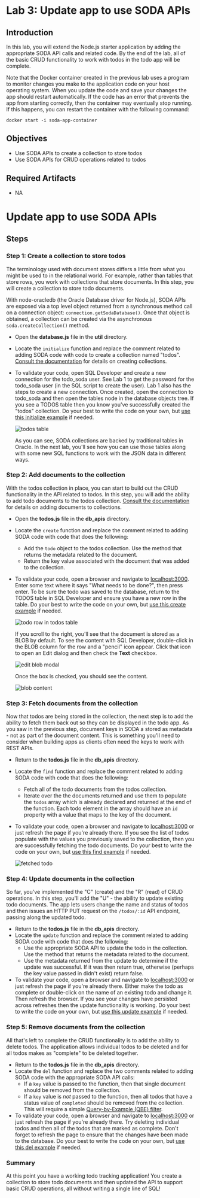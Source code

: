 # Lab 3: Update app to use SODA APIs

## Introduction

In this lab, you will extend the Node.js starter application by adding the appropriate SODA API calls and related code. By the end of the lab, all of the basic CRUD functionality to work with todos in the todo app will be complete.

Note that the Docker container created in the previous lab uses a program to monitor changes you make to the application code on your host operating system. When you update the code and save your changes the app should restart automatically. If the code has an error that prevents the app from starting correctly, then the container may eventually stop running. If this happens, you can restart the container with the following command:

```
docker start -i soda-app-container
```

## Objectives

- Use SODA APIs to create a collection to store todos
- Use SODA APIs for CRUD operations related to todos

## Required Artifacts

- NA

# Update app to use SODA APIs

## Steps

### Step 1: Create a collection to store todos

The terminology used with document stores differs a little from what you might be used to in the relational world. For example, rather than tables that store rows, you work with collections that store documents. In this step, you will create a collection to store todo documents.

With node-oracledb (the Oracle Database driver for Node.js), SODA APIs are exposed via a top level object returned from a synchronous method call on a connection object: `connection.getSodaDatabase()`. Once that object is obtained, a collection can be created via the asynchronous `soda.createCollection()` method.

- Open the **database.js** file in the **util** directory.
- Locate the `initialize` function and replace the comment related to adding SODA code with code to create a collection named "todos". [Consult the documentation](https://oracle.github.io/node-oracledb/doc/api.html#-262-creating-soda-collections) for details on creating collections. 
- To validate your code, open SQL Developer and create a new connection for the todo_soda user. See Lab 1 to get the password for the todo_soda user (in the SQL script to create the user). Lab 1 also has the steps to create a new connection. Once created, open the connection to todo_soda and then open the tables node in the database objects tree. If you see a TODOS table then you know you've successfully created the "todos" collection. Do your best to write the code on your own, but [use this initialize example](solutions/initialize.js) if needed.

  ![todos table](images/2/todos-table.png)

  As you can see, SODA collections are backed by traditional tables in Oracle. In the next lab, you'll see how you can use those tables along with some new SQL functions to work with the JSON data in different ways.

### Step 2: Add documents to the collection

With the todos collection in place, you can start to build out the CRUD functionality in the API related to todos. In this step, you will add the ability to add todo documents to the todos collection. [Consult the documentation](https://oracle.github.io/node-oracledb/doc/api.html#-263-creating-and-accessing-soda-documents) for details on adding documents to collections.

- Open the **todos.js** file in the **db_apis** directory.
- Locate the `create` function and replace the comment related to adding SODA code with code that does the following:
  - Add the `todo` object to the todos collection. Use the method that returns the metadata related to the document.
  - Return the key value associated with the document that was added to the collection.
- To validate your code, open a browser and navigate to [localhost:3000](http://localhost:3000). Enter some text where it says "What needs to be done?", then press enter. To be sure the todo was saved to the database, return to the TODOS table in SQL Developer and ensure you have a new row in the table. Do your best to write the code on your own, but [use this create example](solutions/create.js) if needed.

  ![todo row in todos table](images/3/todo-row-in-todos-table.png)

  If you scroll to the right, you'll see that the document is stored as a BLOB by default. To see the content with SQL Developer, double-click in the BLOB column for the row and a "pencil" icon appear. Click that icon to open an Edit dialog and then check the **Text** checkbox.

  ![edit blob modal](images/3/edit-blob-modal.png)

  Once the box is checked, you should see the content.

  ![blob content](images/3/blob-content.png)

### Step 3: Fetch documents from the collection

Now that todos are being stored in the collection, the next step is to add the ability to fetch them back out so they can be displayed in the todo app. As you saw in the previous step, document keys in SODA a stored as metadata - not as part of the document content. This is something you'll need to consider when building apps as clients often need the keys to work with REST APIs.

- Return to the **todos.js** file in the **db_apis** directory.
- Locate the `find` function and replace the comment related to adding SODA code with code that does the following:
  - Fetch all of the todo documents from the todos collection.
  - Iterate over the the documents returned and use them to populate the `todos` array which is already declared and returned at the end of the function. Each todo element in the array should have an `id` property with a value that maps to the key of the document.
- To validate your code, open a browser and navigate to [localhost:3000](http://localhost:3000) or just refresh the page if you're already there. If you see the list of todos populate with the values you previously saved to the collection, then you are successfully fetching the todo documents. Do your best to write the code on your own, but [use this find example](solutions/find.js) if needed.

  ![fetched todo](images/3/fetched-todo.png)

### Step 4: Update documents in the collection

So far, you've implemented the "C" (create) and the "R" (read) of CRUD operations. In this step, you'll add the "U" - the ability to update existing todo documents. The app lets users change the name and status of todos and then issues an HTTP PUT request on the `/todos/:id` API endpoint, passing along the updated todo.

- Return to the **todos.js** file in the **db_apis** directory.
- Locate the `update` function and replace the comment related to adding SODA code with code that does the following:
  - Use the appropriate SODA API to update the todo in the collection. Use the method that returns the metadata related to the document.
  - Use the metadata returned from the update to determine if the update was successful. If it was then return true, otherwise (perhaps the key value passed in didn't exist) return false.
- To validate your code, open a browser and navigate to [localhost:3000](http://localhost:3000) or just refresh the page if you're already there. Either make the todo as complete or double-click on the name of an existing todo and change it. Then refresh the browser. If you see your changes have persisted across refreshes then the update functionality is working. Do your best to write the code on your own, but [use this update example](solutions/update.js) if needed.

### Step 5: Remove documents from the collection

All that's left to complete the CRUD functionality is to add the ability to delete todos. The application allows individual todos to be deleted and for all todos makes as "complete" to be deleted together.

- Return to the **todos.js** file in the **db_apis** directory.
- Locate the `del` function and replace the two comments related to adding SODA code with the appropriate SODA API calls:
  - If a `key` value is passed to the function, then that single document should be removed from the collection.
  - If a `key` value is _not_ passed to the function, then all todos that have a status value of `completed` should be removed from the collection. This will require a simple [Query-by-Example (QBE) filter](https://oracle.github.io/node-oracledb/doc/api.html#-264-soda-query-by-example-searches-for-json-documents).
- To validate your code, open a browser and navigate to [localhost:3000](http://localhost:3000) or just refresh the page if you're already there. Try deleting individual todos and then all of the todos that are marked as complete. Don't forget to refresh the page to ensure that the changes have been made to the database. Do your best to write the code on your own, but [use this del example](solutions/del.js) if needed.

### Summary

At this point you have a working todo tracking application! You create a collection to store todo documents and then updated the API to support basic CRUD operations, all without writing a single line of SQL!